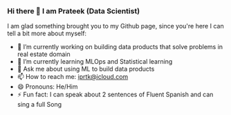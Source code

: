 ### Hi there 👋 I am Prateek (Data Scientist)

<!--
**prteek/prteek** is a ✨ _special_ ✨ repository because its `README.md` (this file) appears on your GitHub profile.
-->
I am glad something brought you to my Github page, since you're here I can tell a bit more about myself:

- 🔭 I’m currently working on building data products that solve problems in real estate domain
- 🌱 I’m currently learning MLOps and Statistical learning
- 💬 Ask me about using ML to build data products
- 📫 How to reach me: iprtk@icloud.com
- 😄 Pronouns: He/Him
- ⚡ Fun fact: I can speak about 2 sentences of Fluent Spanish and can sing a full Song 

